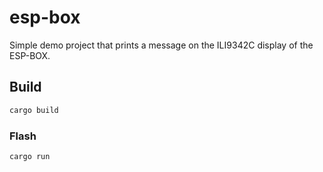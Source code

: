 # esp-box

Simple demo project that prints a message on the ILI9342C display of the ESP-BOX.


## Build
```sh
cargo build
```

### Flash
```
cargo run
```
